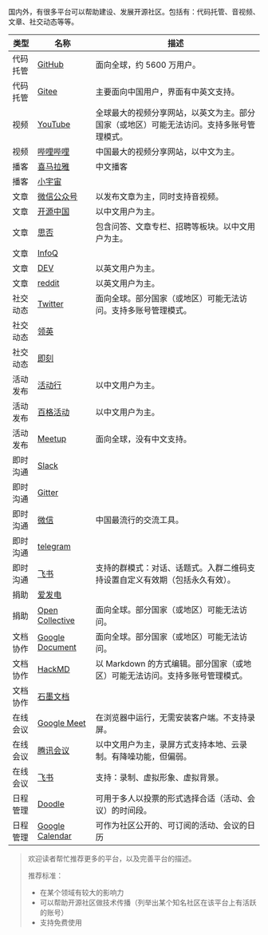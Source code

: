 国内外，有很多平台可以帮助建设、发展开源社区。包括有：代码托管、音视频、文章、社交动态等等。

| 类型   | 名称                                              | 描述                                           |
|------|-------------------------------------------------|----------------------------------------------|
| 代码托管 | [GitHub](https://github.com/)                   | 面向全球，约 5600 万用户。                             |
| 代码托管 | [Gitee](https://gitee.com/)                     | 主要面向中国用户，界面有中英文支持。                           |
| 视频   | [YouTube](https://www.youtube.com/)             | 全球最大的视频分享网站，以英文为主。部分国家（或地区）可能无法访问。支持多账号管理模式。 |
| 视频   | [哔哩哔哩](https://www.bilibili.com/)               | 中国最大的视频分享网站，以中文为主。                           |
| 播客   | [喜马拉雅](https://www.ximalaya.com/)               | 中文播客                                         |
| 播客   | [小宇宙](https://www.xiaoyuzhoufm.com/)            |                                              |
| 文章   | [微信公众号](https://mp.weixin.qq.com/)              | 以发布文章为主，同时支持音视频。                             |
| 文章   | [开源中国](https://www.oschina.net/)                | 以中文用户为主。                                     |
| 文章   | [思否](https://segmentfault.com/)                 | 包含问答、文章专栏、招聘等板块。以中文用户为主。                     |
| 文章   | [InfoQ](https://www.infoq.cn/topic/opensource)  |                                              |
| 文章   | [DEV](https://dev.to/)                          | 以英文用户为主。                                     |
| 文章   | [reddit](https://www.reddit.com/)               | 以英文用户为主。                                     |
| 社交动态 | [Twitter](https://twitter.com/)                 | 面向全球。部分国家（或地区）可能无法访问。支持多账号管理模式。              |
| 社交动态 | [领英](https://www.linkedin.com/)                 |                                              |
| 社交动态 | [即刻](https://www.okjike.com/)                   |                                              |
| 活动发布 | [活动行](https://www.huodongxing.com/)             | 以中文用户为主。                                     |
| 活动发布 | [百格活动](https://www.bagevent.com/)               | 以中文用户为主。                                     |
| 活动发布 | [Meetup](https://www.meetup.com/)               | 面向全球，没有中文支持。                                 |
| 即时沟通 | [Slack](https://slack.com/)                     |                                              |
| 即时沟通 | [Gitter](https://gitter.im/)                    |                                              |
| 即时沟通 | [微信](https://weixin.qq.com/)                    | 中国最流行的交流工具。                                  |
| 即时沟通 | [telegram](https://telegram.org/)               |                                              |
| 即时沟通 | [飞书](https://www.feishu.cn/)                    | 支持的群模式：对话、话题式。入群二维码支持设置自定义有效期（包括永久有效）。 |
| 捐助   | [爱发电](https://afdian.net/)                      |                                              |
| 捐助   | [Open Collective](https://opencollective.com/)  | 面向全球。部分国家（或地区）可能无法访问。                        |
| 文档协作 | [Google Document](https://docs.google.com/)     | 面向全球。部分国家（或地区）可能无法访问。                        |
| 文档协作 | [HackMD](https://hackmd.io/)                    | 以 Markdown 的方式编辑。部分国家（或地区）可能无法访问。支持多账号管理模式。  |
| 文档协作 | [石墨文档](https://shimo.im/)                       |                                              |
| 在线会议 | [Google Meet](https://meet.google.com/)         | 在浏览器中运行，无需安装客户端。不支持录屏。                       |
| 在线会议 | [腾讯会议](https://meeting.tencent.com/)            | 以中文用户为主，录屏方式支持本地、云录制。有降噪功能，但偏弱。              |
| 在线会议 | [飞书](https://www.feishu.cn/)                    | 支持：录制、虚拟形象、虚拟背景。                             |
| 日程管理 | [Doodle](https://doodle.com/)                   | 可用于多人以投票的形式选择合适（活动、会议）的时间段。                  |
| 日程管理 | [Google Calendar](https://calendar.google.com/) | 可作为社区公开的、可订阅的活动、会议的日历                        |

> 欢迎读者帮忙推荐更多的平台，以及完善平台的描述。
>
> 推荐标准：
>
> * 在某个领域有较大的影响力
> * 可以帮助开源社区做技术传播（列举出某个知名社区在该平台上有活跃的账号）
> * 支持免费使用
